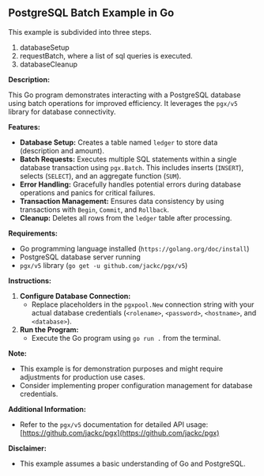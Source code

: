 ## PostgreSQL Batch Example in Go

This example is subdivided into three steps.
1. databaseSetup
2. requestBatch, where a list of sql queries is executed.
3. databaseCleanup

**Description:**

This Go program demonstrates interacting with a PostgreSQL database using batch operations for improved efficiency. It leverages the `pgx/v5` library for database connectivity.

**Features:**

- **Database Setup:** Creates a table named `ledger` to store data (description and amount).
- **Batch Requests:** Executes multiple SQL statements within a single database transaction using `pgx.Batch`. This includes inserts (`INSERT`), selects (`SELECT`), and an aggregate function (`SUM`).
- **Error Handling:** Gracefully handles potential errors during database operations and panics for critical failures.
- **Transaction Management:** Ensures data consistency by using transactions with `Begin`, `Commit`, and `Rollback`.
- **Cleanup:** Deletes all rows from the `ledger` table after processing.

**Requirements:**

- Go programming language installed (`https://golang.org/doc/install`)
- PostgreSQL database server running
- `pgx/v5` library (`go get -u github.com/jackc/pgx/v5`)

**Instructions:**

1. **Configure Database Connection:**
   - Replace placeholders in the `pgxpool.New` connection string with your actual database credentials (`<rolename>`, `<password>`, `<hostname>`, and `<database>`).
2. **Run the Program:**
   - Execute the Go program using `go run .` from the terminal.

**Note:**

- This example is for demonstration purposes and might require adjustments for production use cases.
- Consider implementing proper configuration management for database credentials.

**Additional Information:**

- Refer to the `pgx/v5` documentation for detailed API usage: [https://github.com/jackc/pgx](https://github.com/jackc/pgx)

**Disclaimer:**

- This example assumes a basic understanding of Go and PostgreSQL.

